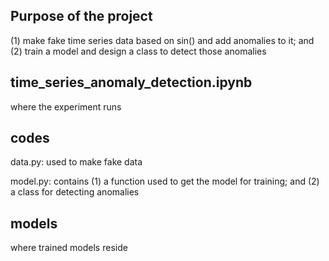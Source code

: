 ## Purpose of the project
<p> (1) make fake time series data based on sin() and add anomalies to it; and (2) train a model and design a class to detect those anomalies

## time_series_anomaly_detection.ipynb
<p> where the experiment runs

## codes
<p> data.py: used to make fake data
<p> model.py: contains (1) a function used to get the model for training; and (2) a class for detecting anomalies

## models
<p> where trained models reside
